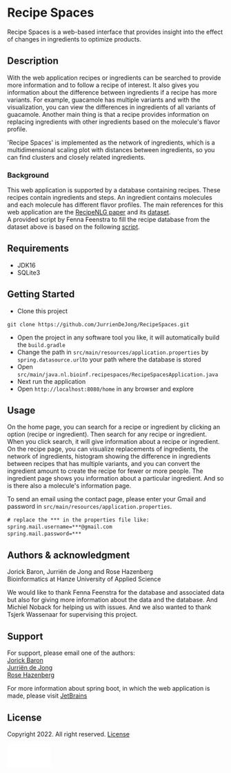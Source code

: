 # Recipe Spaces
Recipe Spaces is a web-based interface that provides insight into the effect of changes in ingredients to optimize products.

## Description
With the web application recipes or ingredients can be searched to provide more information and to follow a recipe of interest.
It also gives you information about the difference between ingredients if a recipe has more variants. For example, guacamole has multiple variants and with the visualization, you can view the differences in ingredients of all variants of guacamole.
Another main thing is that a recipe provides information on replacing ingredients with other ingredients based on the molecule's flavor profile.  

'Recipe Spaces' is implemented as the network of ingredients, which is a multidimensional scaling plot with distances between ingredients, so you can find clusters and closely related ingredients.

### Background
This web application is supported by a database containing recipes. These recipes contain ingredients and steps. An ingredient contains molecules and each molecule has different flavor profiles.
The main references for this web application are the [RecipeNLG paper](https://aclanthology.org/2020.inlg-1.4.pdf) and its [dataset](https://recipenlg.cs.put.poznan.pl/#read).  
A provided script by Fenna Feenstra to fill the recipe database from the dataset above is based on the following [script](https://github.com/BehzadBarati/Ingredient-Maps/blob/main/Food_Recipes_RecipeNLG.ipynb).

## Requirements
* JDK16
* SQLite3

## Getting Started
* Clone this project 
```{}
git clone https://github.com/JurrienDeJong/RecipeSpaces.git
```
* Open the project in any software tool you like, it will automatically build the `build.gradle`
* Change the path in `src/main/resources/application.properties` by `spring.datasource.url`to your path where the database is stored
* Open `src/main/java.nl.bioinf.recipespaces/RecipeSpacesApplication.java`
* Next run the application
* Open `http://localhost:8080/home` in any browser and explore

## Usage
On the home page, you can search for a recipe or ingredient by clicking an option (recipe or ingredient). Then search for any recipe or ingredient.
When you click search, it will give information about a recipe or ingredient. On the recipe page, you can visualize replacements of ingredients, 
the network of ingredients, histogram showing the difference in ingredients between recipes that has multiple variants, and you can convert the ingredient amount to create the recipe for fewer or more people.
The ingredient page shows you information about a particular ingredient. And so is there also a molecule's information page.  

To send an email using the contact page, please enter your Gmail and password in `src/main/resources/application.properties`.
```{}
# replace the *** in the properties file like:
spring.mail.username=***@gmail.com
spring.mail.password=***
```

## Authors & acknowledgment
Jorick Baron, Jurriën de Jong and Rose Hazenberg  
Bioinformatics at Hanze University of Applied Science

We would like to thank Fenna Feenstra for the database and associated data but also for giving more information about the data and the database.
And Michiel Noback for helping us with issues. And we also wanted to thank Tsjerk Wassenaar for supervising this project.

## Support
For support, please email one of the authors:  
[Jorick Baron](j.baron@st.hanze.nl)   
[Jurriën de Jong](ju.de.jong@st.hanze.nl)    
[Rose Hazenberg](c.r.hazenberg@st.hanze.nl)

For more information about spring boot, in which the web application is made, please visit [JetBrains](https://www.jetbrains.com/help/idea/spring-boot.html#spring-boot-endpoints)

## License
Copyright 2022. All right reserved. [License](LICENSE.md)

<img src="src/main/resources/static/images/RecipeSpaces.png" width="100" alt="recipe-spaces-logo">